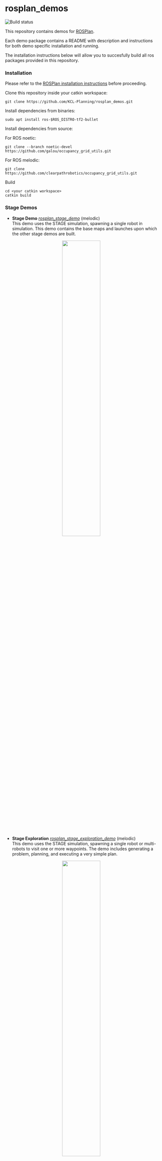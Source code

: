 # rosplan_demos

![Build status](https://github.com/KCL-Planning/rosplan_demos/workflows/build/badge.svg)

This repository contains demos for [ROSPlan](https://github.com/KCL-Planning/rosplan).

Each demo package contains a README with description and instructions for both demo specific installation and running.

The installation instructions below will allow you to succesfully build all ros packages provided in this repository.

### Installation

Please refer to the [ROSPlan installation instructions](https://github.com/KCL-Planning/ROSPlan/blob/master/README.md#installation) before proceeding.

Clone this repository inside your catkin workspace:

    git clone https://github.com/KCL-Planning/rosplan_demos.git

Install dependencies from binaries:

    sudo apt install ros-$ROS_DISTRO-tf2-bullet

Install dependencies from source:

For ROS noetic:

    git clone --branch noetic-devel https://github.com/galou/occupancy_grid_utils.git

For ROS melodic:

    git clone https://github.com/clearpathrobotics/occupancy_grid_utils.git

Build

    cd <your catkin workspace>
    catkin build

### Stage Demos

- **Stage Demo** [*rosplan_stage_demo*](https://github.com/KCL-Planning/rosplan_demos/blob/master/rosplan_stage_demo) (melodic)  
This demo uses the STAGE simulation, spawning a single robot in simulation. This demo contains the base maps and launches upon which the other stage demos are built.
<p align="center"><img src="https://github.com/KCL-Planning/rosplan_demos/blob/master/rosplan_stage_demo/stage_demo.png" width="50%"></p>

- **Stage Exploration** [*rosplan_stage_exploration_demo*](https://github.com/KCL-Planning/rosplan_demos/blob/master/rosplan_stage_exploration_demo) (melodic)  
This demo uses the STAGE simulation, spawning a single robot or multi-robots to visit one or more waypoints. The demo includes generating a problem, planning, and executing a very simple plan.
<p align="center"><img src="https://github.com/KCL-Planning/rosplan_demos/blob/master/rosplan_stage_exploration_demo/rosplan_exploration_demo.png" width="50%"></p>

- **Task-Aware Waypoint Sampling** [*rosplan_stage_waypoint_demo*](https://github.com/KCL-Planning/rosplan_demos/blob/master/rosplan_stage_waypoint_demo) (melodic)  
This demonstrates [ROB-IS](https://github.com/sarah-keren/ROB-IS) and builds upon the STAGE demo. The robot is required to complete inspection missions and uses the ROB-IS package for task-aware waypoint sampling.
<p align="center"><img src="https://github.com/KCL-Planning/rosplan_demos/blob/master/rosplan_stage_waypoint_demo/rosplan_waypoint_demo.png" width="25%"></p>

### Gazebo Demos

- **Turtlebot2 Exploration** [*rosplan_turtlebot2_demo*](https://github.com/KCL-Planning/rosplan_demos/blob/master/rosplan_turtlebot2_demo) (kinetic)  
This demo is a simple exploration mission. The robot visits randomly generated waypoints around a map.
<p align="center"><img src="https://github.com/KCL-Planning/rosplan_demos/blob/master/rosplan_turtlebot2_demo/doc/turtle_demo.png" width="25%"></p>

- **Turtlebot3 Exploration** [*rosplan_turtlebot3_demo*](https://github.com/KCL-Planning/rosplan_demos/blob/master/rosplan_turtlebot3_demo) (melodic, noetic)
This demo is a simple exploration mission. The robot visits randomly generated waypoints around a map.
<p align="center"><img src="https://github.com/KCL-Planning/rosplan_demos/blob/master/rosplan_turtlebot3_demo/doc/turtle_demo_gazebo.jpg" width="25%" height="25%">
                  <img src="https://github.com/KCL-Planning/rosplan_demos/blob/master/rosplan_turtlebot3_demo/doc/turtle_demo.png" width="25%" height="25%"></p>
